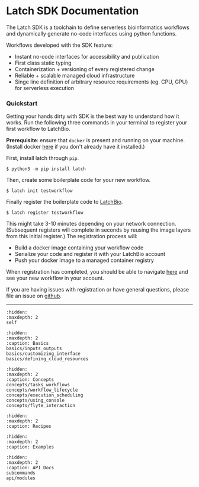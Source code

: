 # Latch SDK Documentation

The Latch SDK is a toolchain to define serverless bioinformatics workflows and
dynamically generate no-code interfaces using python functions.

Workflows developed with the SDK feature:

  * Instant no-code interfaces for accessibility and publication
  * First class static typing
  * Containerization + versioning of every registered change
  * Reliable + scalable managed cloud infrastructure
  * Singe line definition of arbitrary resource requirements (eg. CPU, GPU) for serverless execution

### Quickstart

Getting your hands dirty with SDK is the best way to understand how it works.
Run the following three commands in your terminal to register your first
workflow to LatchBio.

**Prerequisite**: ensure that `docker` is present and running on your machine. 
(Install docker [here](https://docs.docker.com/get-docker/) if you don't already
have it installed.)

First, install latch through `pip`.

```
$ python3 -m pip install latch
```

Then, create some boilerplate code for your new workflow.

```
$ latch init testworkflow
```

Finally register the boilerplate code to [LatchBio](latch.bio).

```
$ latch register testworkflow
```

This might take 3-10 minutes depending on your network connection. (Subsequent
registers will complete in seconds by reusing the image layers from this initial
register.) The registration process will:

  * Build a docker image containing your workflow code
  * Serialize your code and register it with your LatchBio account
  * Push your docker image to a managed container registry

When registration has completed, you should be able to navigate
[here](https://console.latch.bio/workflows) and see your new workflow in your
account.

If you are having issues with registration or have general questions, please
file an issue on [github](https://github.com/latchbio/latch).

---


```{toctree}
:hidden:
:maxdepth: 2
self
```

```{toctree}
:hidden:
:maxdepth: 2
:caption: Basics
basics/inputs_outputs
basics/customizing_interface
basics/defining_cloud_resources
```

```{toctree}
:hidden:
:maxdepth: 2
:caption: Concepts
concepts/tasks_workflows
concepts/workflow_lifecycle
concepts/execution_scheduling
concepts/using_console
concepts/flyte_interaction
```

```{toctree}
:hidden:
:maxdepth: 2
:caption: Recipes
```

```{toctree}
:hidden:
:maxdepth: 2
:caption: Examples
```

```{toctree}
:hidden:
:maxdepth: 2
:caption: API Docs
subcommands
api/modules
```
